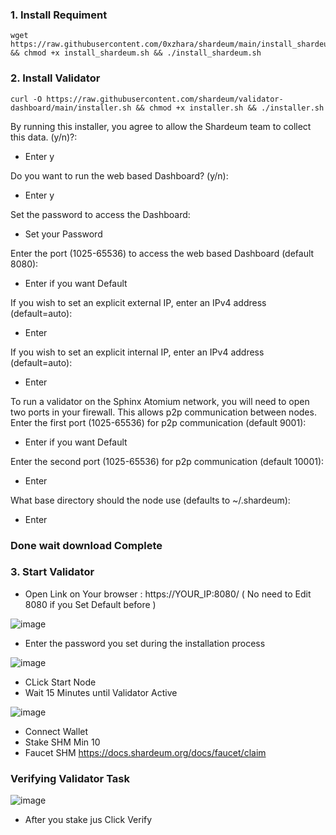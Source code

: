 ### 1. Install Requiment
```lay 
wget https://raw.githubusercontent.com/0xzhara/shardeum/main/install_shardeum.sh && chmod +x install_shardeum.sh && ./install_shardeum.sh 
```
### 2. Install Validator
```lay
curl -O https://raw.githubusercontent.com/shardeum/validator-dashboard/main/installer.sh && chmod +x installer.sh && ./installer.sh
```
By running this installer, you agree to allow the Shardeum team to collect this data. (y/n)?:
- Enter y

Do you want to run the web based Dashboard? (y/n):
- Enter y

Set the password to access the Dashboard:
- Set your Password

Enter the port (1025-65536) to access the web based Dashboard (default 8080):
- Enter if you want Default

If you wish to set an explicit external IP, enter an IPv4 address (default=auto):
- Enter

If you wish to set an explicit internal IP, enter an IPv4 address (default=auto):
- Enter

To run a validator on the Sphinx Atomium network, you will need to open two ports in your firewall.
This allows p2p communication between nodes.
Enter the first port (1025-65536) for p2p communication (default 9001):
- Enter if you want Default

Enter the second port (1025-65536) for p2p communication (default 10001):
- Enter

What base directory should the node use (defaults to ~/.shardeum):
- Enter

### Done wait download Complete

### 3. Start Validator
- Open Link on Your browser : https://YOUR_IP:8080/ ( No need to Edit 8080 if you Set Default before )

![image](https://github.com/user-attachments/assets/7b58f78b-1fd2-43d9-ad27-b4593d59a14c)
- Enter the password you set during the installation process

![image](https://github.com/user-attachments/assets/ae131eca-430a-4b38-a154-6601c1d8bc0f)
- CLick Start Node
- Wait 15 Minutes until Validator Active

![image](https://github.com/user-attachments/assets/67836ead-5410-4b3d-ba1a-e04ff1487f3e)
- Connect Wallet
- Stake SHM Min 10
- Faucet SHM https://docs.shardeum.org/docs/faucet/claim


### Verifying Validator Task
![image](https://github.com/user-attachments/assets/d300c5ad-dc4e-4eb9-aff1-54860715646f)
- After you stake jus Click Verify







